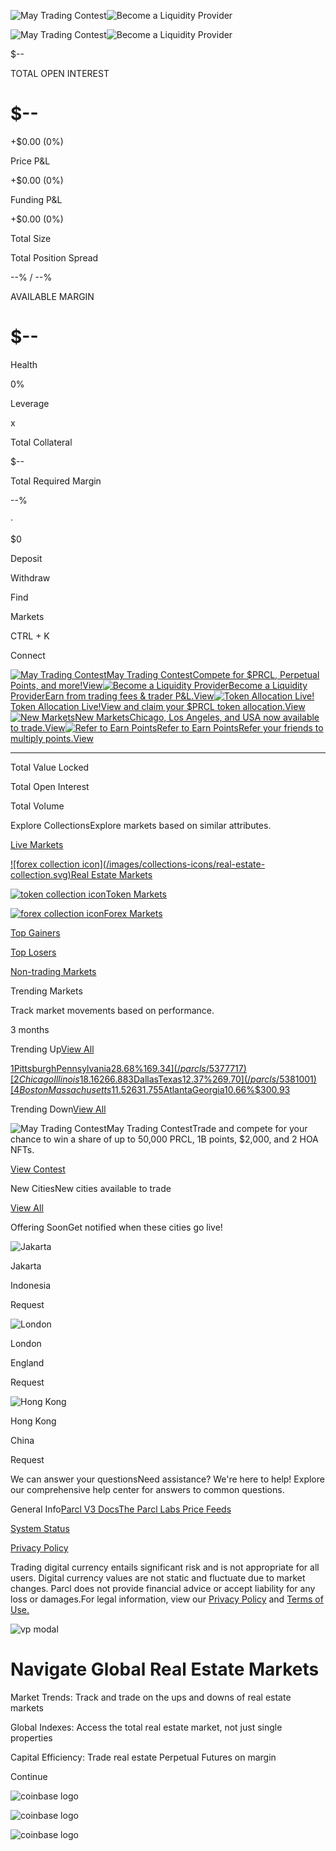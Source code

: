 ![May Trading
Contest](https://res.cloudinary.com/dmqaw62wn/image/upload/c_thumb,w_150,h_50,g_north/f_auto/q_1/v1/dapp/Contest_Jumbotron_May2024_r5qloc?_a=BAVAfVDW0)![Become
a Liquidity
Provider](https://res.cloudinary.com/dmqaw62wn/image/upload/c_thumb,w_150,h_50,g_north/f_auto/q_1/v1/dapp/lpbanner?_a=BAVAfVDW0)

![May Trading
Contest](https://res.cloudinary.com/dmqaw62wn/image/upload/c_crop,h_0.50,w_1.00/a_vflip,e_gradient_fade,y_-0.7,o_20/b_transparent/c_limit,w_150,g_north/f_auto/q_1/v1/dapp/Contest_Jumbotron_May2024_r5qloc?_a=BAVAfVDW0)![Become
a Liquidity
Provider](https://res.cloudinary.com/dmqaw62wn/image/upload/c_crop,h_0.50,w_1.00/a_vflip,e_gradient_fade,y_-0.7,o_20/b_transparent/c_limit,w_150,g_north/f_auto/q_1/v1/dapp/lpbanner?_a=BAVAfVDW0)

$\--

TOTAL OPEN INTEREST

# $\--

+$0.00 (0%)

Price P&L

+$0.00 (0%)

Funding P&L

+$0.00 (0%)

Total Size

Total Position Spread

\--% / \--%

AVAILABLE MARGIN

# $\--

Health

0%

Leverage

x

Total Collateral

$\--

Total Required Margin

\--%

·

$0

Deposit

Withdraw

[](/)

Find

Markets

CTRL + K

Connect

[![May Trading
Contest](https://res.cloudinary.com/dmqaw62wn/image/upload/c_limit,w_720/f_auto/q_auto/v1/dapp/Contest_Jumbotron_May2024_r5qloc?_a=BAVAfVDW0)May
Trading ContestCompete for $PRCL, Perpetual Points, and
more!View](/contests)[![Become a Liquidity
Provider](https://res.cloudinary.com/dmqaw62wn/image/upload/c_limit,w_720/f_auto/q_auto/v1/dapp/lpbanner?_a=BAVAfVDW0)Become
a Liquidity ProviderEarn from trading fees & trader P&L.View](/lp)[![Token
Allocation
Live!](https://res.cloudinary.com/dmqaw62wn/image/upload/c_limit,w_720/f_auto/q_auto/v1/dapp/Token_Jumbotron_April2024_zlejbd?_a=BAVAfVDW0)Token
Allocation Live!View and claim your $PRCL token
allocation.View](https://www.parcllimited.com/)[![New
Markets](https://res.cloudinary.com/dmqaw62wn/image/upload/c_limit,w_720/f_auto/q_auto/v1/dapp/New_Markets_Banner_wokanw?_a=BAVAfVDW0)New
MarketsChicago, Los Angeles, and USA now available to
trade.View](/collection/active-markets)[![Refer to Earn
Points](https://res.cloudinary.com/dmqaw62wn/image/upload/c_limit,w_720/f_auto/q_auto/v1/dapp/referrals3?_a=BAVAfVDW0)Refer
to Earn PointsRefer your friends to multiply points.View](/referrals)

  *   *   * 

Total Value Locked

Total Open Interest

Total Volume

Explore CollectionsExplore markets based on similar attributes.

[Live Markets](/collection/active-markets)

[![forex collection icon](/images/collections-icons/real-estate-
collection.svg)Real Estate Markets](/collection/real-estate)

[![token collection icon](/images/collections-icons/token-collection.svg)Token
Markets](/collection/token)

[![forex collection icon](/images/collections-icons/forex-collection.svg)Forex
Markets](/collection/forex)

[Top Gainers](/collection/top-gainers)

[Top Losers](/collection/top-losers)

[Non-trading Markets](/collection/non-trading)

Trending Markets

Track market movements based on performance.

3 months

Trending Up[View All](/collection/top-gainers)

[1PittsburghPennsylvania28.68%$169.34](/parcls/5377717)[2ChicagoIllinois18.16%$266.88](/parcls/5387853)[3DallasTexas12.37%$269.70](/parcls/5381001)[4BostonMassachusetts11.52%$631.75](/parcls/5407714)[5AtlantaGeorgia10.66%$300.93](/parcls/5384169)

Trending Down[View All](/collection/top-losers)

![May Trading
Contest](https://res.cloudinary.com/dmqaw62wn/image/upload/c_limit,w_3840,g_north/f_auto/q_auto/v1/dapp/Contest_Jumbotron_May2024_r5qloc?_a=BAVAfVDW0)May
Trading ContestTrade and compete for your chance to win a share of up to
50,000 PRCL, 1B points, $2,000, and 2 HOA NFTs.

[View Contest](/contests)

New CitiesNew cities available to trade

[View All](/collection/active-markets)

Offering SoonGet notified when these cities go live!

![Jakarta](https://res.cloudinary.com/dmqaw62wn/image/upload/c_thumb,w_806,h_400,g_auto/f_auto/q_auto/v1/dapp/jrmx7qetb4qoukg5rayl?_a=BAVAfVDW0)

Jakarta

Indonesia

Request

![London](https://res.cloudinary.com/dmqaw62wn/image/upload/c_thumb,w_806,h_400,g_auto/f_auto/q_auto/v1/dapp/iuwwfig2u32wc8l3dylv?_a=BAVAfVDW0)

London

England

Request

![Hong
Kong](https://res.cloudinary.com/dmqaw62wn/image/upload/c_thumb,w_806,h_400,g_auto/f_auto/q_auto/v1/dapp/irknd5mk8ajot3cyrtvz?_a=BAVAfVDW0)

Hong Kong

China

Request

We can answer your questionsNeed assistance? We're here to help! Explore our
comprehensive help center for answers to common questions.

General Info[Parcl V3 Docs](https://docs.parcl.co/)[The Parcl Labs Price
Feeds](https://www.parcllabs.com/articles/parcl-labs-price-feed-whitepaper)

[](https://discord.gg/parcl)

[](https://twitter.com/parcl)

[System Status](http://status.parcl.co)

[Privacy Policy](https://www.parcl.co/legal/privacy)

Trading digital currency entails significant risk and is not appropriate for
all users. Digital currency values are not static and fluctuate due to market
changes. Parcl does not provide financial advice or accept liability for any
loss or damages.For legal information, view our [Privacy
Policy](https://www.parcl.co/legal/privacy) and [Terms of
Use.](https://www.parcl.co/legal/terms-of-use)

![vp modal](/images/vp_1.svg)

# Navigate Global Real Estate Markets

Market Trends: Track and trade on the ups and downs of real estate markets

Global Indexes: Access the total real estate market, not just single
properties

Capital Efficiency: Trade real estate Perpetual Futures on margin

Continue

![coinbase logo](/images/archetype_dark.svg)

![coinbase logo](/images/dragonfly_dark.svg)

![coinbase logo](/images/coinbase_dark.svg)

